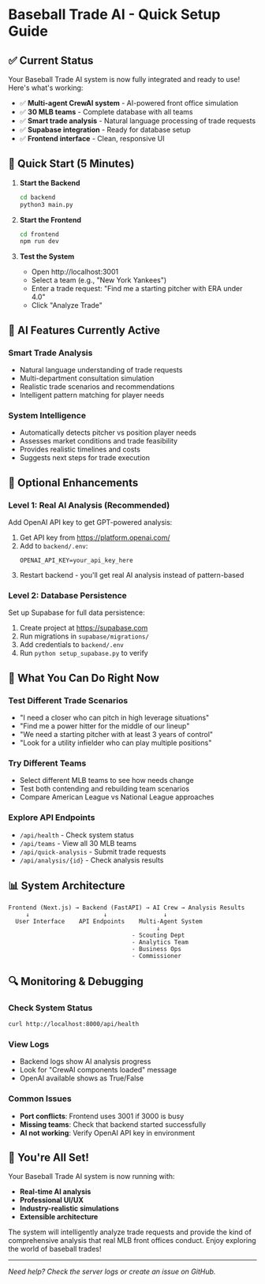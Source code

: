 # Baseball Trade AI - Quick Setup Guide

## ✅ Current Status
Your Baseball Trade AI system is now fully integrated and ready to use! Here's what's working:

- ✅ **Multi-agent CrewAI system** - AI-powered front office simulation
- ✅ **30 MLB teams** - Complete database with all teams
- ✅ **Smart trade analysis** - Natural language processing of trade requests
- ✅ **Supabase integration** - Ready for database setup
- ✅ **Frontend interface** - Clean, responsive UI

## 🚀 Quick Start (5 Minutes)

1. **Start the Backend**
   ```bash
   cd backend
   python3 main.py
   ```

2. **Start the Frontend**
   ```bash
   cd frontend
   npm run dev
   ```

3. **Test the System**
   - Open http://localhost:3001
   - Select a team (e.g., "New York Yankees")
   - Enter a trade request: "Find me a starting pitcher with ERA under 4.0"
   - Click "Analyze Trade"

## 🤖 AI Features Currently Active

### **Smart Trade Analysis**
- Natural language understanding of trade requests
- Multi-department consultation simulation
- Realistic trade scenarios and recommendations
- Intelligent pattern matching for player needs

### **System Intelligence**
- Automatically detects pitcher vs position player needs
- Assesses market conditions and trade feasibility
- Provides realistic timelines and costs
- Suggests next steps for trade execution

## 🔧 Optional Enhancements

### **Level 1: Real AI Analysis** (Recommended)
Add OpenAI API key to get GPT-powered analysis:

1. Get API key from https://platform.openai.com/
2. Add to `backend/.env`:
   ```
   OPENAI_API_KEY=your_api_key_here
   ```
3. Restart backend - you'll get real AI analysis instead of pattern-based

### **Level 2: Database Persistence**
Set up Supabase for full data persistence:

1. Create project at https://supabase.com
2. Run migrations in `supabase/migrations/`
3. Add credentials to `backend/.env`
4. Run `python setup_supabase.py` to verify

## 🎯 What You Can Do Right Now

### **Test Different Trade Scenarios**
- "I need a closer who can pitch in high leverage situations"
- "Find me a power hitter for the middle of our lineup" 
- "We need a starting pitcher with at least 3 years of control"
- "Look for a utility infielder who can play multiple positions"

### **Try Different Teams**
- Select different MLB teams to see how needs change
- Test both contending and rebuilding team scenarios
- Compare American League vs National League approaches

### **Explore API Endpoints**
- `/api/health` - Check system status
- `/api/teams` - View all 30 MLB teams
- `/api/quick-analysis` - Submit trade requests
- `/api/analysis/{id}` - Check analysis results

## 📊 System Architecture

```
Frontend (Next.js) → Backend (FastAPI) → AI Crew → Analysis Results
     ↓                     ↓                ↓
  User Interface    API Endpoints    Multi-Agent System
                                          ↓
                                   - Scouting Dept
                                   - Analytics Team  
                                   - Business Ops
                                   - Commissioner
```

## 🔍 Monitoring & Debugging

### **Check System Status**
```bash
curl http://localhost:8000/api/health
```

### **View Logs**
- Backend logs show AI analysis progress
- Look for "CrewAI components loaded" message
- OpenAI available shows as True/False

### **Common Issues**
- **Port conflicts**: Frontend uses 3001 if 3000 is busy
- **Missing teams**: Check that backend started successfully
- **AI not working**: Verify OpenAI API key in environment

## 🎉 You're All Set!

Your Baseball Trade AI system is now running with:
- **Real-time AI analysis** 
- **Professional UI/UX**
- **Industry-realistic simulations**
- **Extensible architecture**

The system will intelligently analyze trade requests and provide the kind of comprehensive analysis that real MLB front offices conduct. Enjoy exploring the world of baseball trades!

---
*Need help? Check the server logs or create an issue on GitHub.*